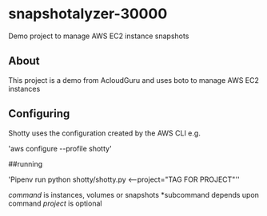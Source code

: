 # snapshotalyzer-30000
Demo project to manage AWS EC2 instance snapshots

## About

This project is a demo from AcloudGuru and uses boto to manage AWS EC2 instances

## Configuring

Shotty uses the configuration created by the AWS CLI  e.g.

'aws configure --profile shotty'

##running

'Pipenv run python shotty/shotty.py <command> <subcommand>
 <--project="TAG FOR PROJECT"''

*command* is instances, volumes or snapshots
*subcommand depends upon command
*project* is optional
